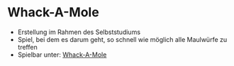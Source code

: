 # Whack-A-Mole

- Erstellung im Rahmen des Selbststudiums
- Spiel, bei dem es darum geht, so schnell wie möglich alle Maulwürfe zu treffen
- Spielbar unter: [Whack-A-Mole](https://mandy-blaschke.de/assets/projects/whack-a-mole/index.html)

